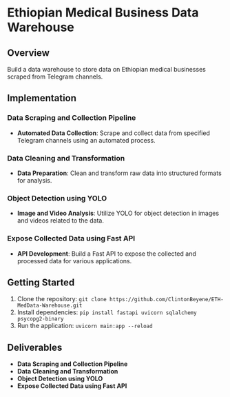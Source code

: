 **Ethiopian Medical Business Data Warehouse**
=============================================

**Overview**
---------------

Build a data warehouse to store data on Ethiopian medical businesses scraped from Telegram channels.

**Implementation**
-----------------

### Data Scraping and Collection Pipeline

* **Automated Data Collection**: Scrape and collect data from specified Telegram channels using an automated process.

### Data Cleaning and Transformation

* **Data Preparation**: Clean and transform raw data into structured formats for analysis.

### Object Detection using YOLO

* **Image and Video Analysis**: Utilize YOLO for object detection in images and videos related to the data.

### Expose Collected Data using Fast API

* **API Development**: Build a Fast API to expose the collected and processed data for various applications.

**Getting Started**
---------------

1. Clone the repository: `git clone https://github.com/ClintonBeyene/ETH-MedData-Warehouse.git`
2. Install dependencies: `pip install fastapi uvicorn sqlalchemy psycopg2-binary`
3. Run the application: `uvicorn main:app --reload`

**Deliverables**
---------------

* **Data Scraping and Collection Pipeline**
* **Data Cleaning and Transformation**
* **Object Detection using YOLO**
* **Expose Collected Data using Fast API**

